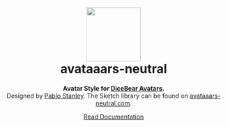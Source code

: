 <h1 align="center"><img src="https://dicebear.com/api/avataaars-neutral/1.svg" width="124" /> <br />avataaars-neutral</h1>
<p align="center">
  <strong>Avatar Style for <a href="https://dicebear.com/">DiceBear Avatars</a>.</strong><br />
  Designed by <a href="https://twitter.com/pablostanley">Pablo Stanley</a>. The Sketch library can be found on
<a href="https://avataaars-neutral.com/">avataaars-neutral.com</a>.
</p>

<p align="center">
  <a href="https://dicebear.com/styles/avataaars-neutral">
    Read Documentation
  </a>
</p>
